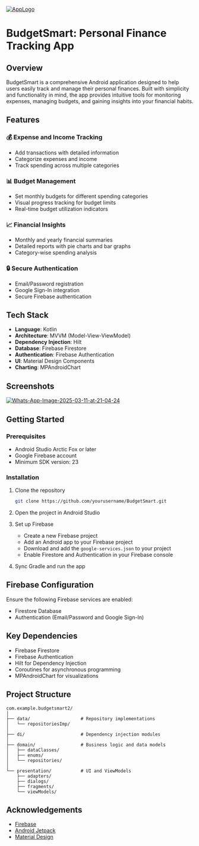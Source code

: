 <a href="https://ibb.co/Ps1bdt22"><img src="https://i.ibb.co/Ps1bdt22/AppLogo.png" alt="AppLogo" border="0"></a>

# BudgetSmart: Personal Finance Tracking App

## Overview

BudgetSmart is a comprehensive Android application designed to help users easily track and manage their personal finances. Built with simplicity and functionality in mind, the app provides intuitive tools for monitoring expenses, managing budgets, and gaining insights into your financial habits.

## Features

### 💰 Expense and Income Tracking
- Add transactions with detailed information
- Categorize expenses and income
- Track spending across multiple categories

### 📊 Budget Management
- Set monthly budgets for different spending categories
- Visual progress tracking for budget limits
- Real-time budget utilization indicators

### 📈 Financial Insights
- Monthly and yearly financial summaries
- Detailed reports with pie charts and bar graphs
- Category-wise spending analysis

### 🔒 Secure Authentication
- Email/Password registration
- Google Sign-In integration
- Secure Firebase authentication

## Tech Stack

- **Language**: Kotlin
- **Architecture**: MVVM (Model-View-ViewModel)
- **Dependency Injection**: Hilt
- **Database**: Firebase Firestore
- **Authentication**: Firebase Authentication
- **UI**: Material Design Components
- **Charting**: MPAndroidChart

## Screenshots

<a href="https://ibb.co/DHm7B2nV"><img src="https://i.ibb.co/NdfL0BzV/Whats-App-Image-2025-03-11-at-21-04-24.jpg" alt="Whats-App-Image-2025-03-11-at-21-04-24" border="0"></a>

## Getting Started

### Prerequisites
- Android Studio Arctic Fox or later
- Google Firebase account
- Minimum SDK version: 23

### Installation

1. Clone the repository
   ```bash
   git clone https://github.com/yourusername/BudgetSmart.git
   ```

2. Open the project in Android Studio

3. Set up Firebase
   - Create a new Firebase project
   - Add an Android app to your Firebase project
   - Download and add the `google-services.json` to your project
   - Enable Firestore and Authentication in your Firebase console

4. Sync Gradle and run the app

## Firebase Configuration

Ensure the following Firebase services are enabled:
- Firestore Database
- Authentication (Email/Password and Google Sign-In)

## Key Dependencies

- Firebase Firestore
- Firebase Authentication
- Hilt for Dependency Injection
- Coroutines for asynchronous programming
- MPAndroidChart for visualizations

## Project Structure

```
com.example.budgetsmart2/
│
├── data/                   # Repository implementations
│   └── repositoriesImp/
│
├── di/                     # Dependency injection modules
│
├── domain/                 # Business logic and data models
│   ├── dataClasses/
│   ├── enums/
│   └── repositories/
│
└── presentation/           # UI and ViewModels
    ├── adapters/
    ├── dialogs/
    ├── fragments/
    └── viewModels/
```

## Acknowledgements

- [Firebase](https://firebase.google.com/)
- [Android Jetpack](https://developer.android.com/jetpack)
- [Material Design](https://material.io/develop/android)
